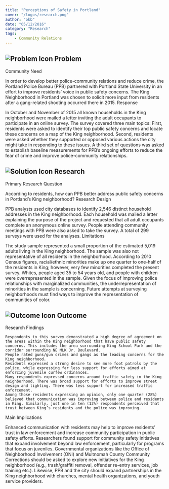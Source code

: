```yaml
---
title: "Perceptions of Safety in Portland"
cover: "/logos/research.png"
author: "okb"
date: "05/12/2016"
category: "Research"
tags:
    - Community Relations
---
```


## ![Problem Icon](https://github.com/google/material-design-icons/raw/master/alert/1x_web/ic_error_outline_black_48dp.png "Problem") Problem

Community Need

In order to develop better police-community relations and reduce crime, the Portland Police Bureau (PPB) partnered with Portland State University in an effort to improve residents’ voice in public safety concerns. The King Neighborhood in Portland was chosen to solicit more input from residents after a gang-related shooting occurred there in 2015.
Response

In October and November of 2015 all known households in the King neighborhood were mailed a letter inviting the adult occupants to participate in an online survey. The survey covered three main topics: First, residents were asked to identify their top public safety concerns and locate these concerns on a map of the King neighborhood. Second, residents were asked whether they supported or opposed various actions the city might take in responding to these issues. A third set of questions was asked to establish baseline measurements for PPB’s ongoing efforts to reduce the fear of crime and improve police-community relationships.

## ![Solution Icon](https://github.com/google/material-design-icons/raw/master/action/1x_web/ic_lightbulb_outline_black_48dp.png "Solution") Research

Primary Research Question

According to residents, how can PPB better address public safety concerns in Portland’s King neighborhood?
Research Design

PPB analysts used city databases to identify 2,546 distinct household addresses in the King neighborhood. Each household was mailed a letter explaining the purpose of the project and requested that all adult occupants complete an anonymous online survey. People attending community meetings with PPB were also asked to take the survey. A total of 299 surveys were used for the analyses.
Limitations

The study sample represented a small proportion of the estimated 5,019 adults living in the King neighborhood. The sample was also not representative of all residents in the neighborhood. According to 2010 Census figures, racial/ethnic minorities make up one quarter to one-half of the residents in King; however, very few minorities completed the present survey. Whites, people aged 35 to 54 years old, and people with children were overrepresented in the sample. Given the focus of improving police relationships with marginalized communities, the underrepresentation of minorities in the sample is concerning. Future attempts at surveying neighborhoods must find ways to improve the representation of communities of color.

## ![Outcome Icon](https://github.com/google/material-design-icons/raw/master/action/1x_web/ic_view_list_black_48dp.png "Outcome") Outcome

Research Findings

    Respondents to this survey demonstrated a high degree of agreement on the areas within the King neighborhood that have public safety concerns. This includes the area surrounding King School Park and the corridor surrounding NE MLK Jr. Boulevard.
    People rated guns/gun crimes and gangs as the leading concerns for the King neighborhood.
    Residents expressed a strong desire to see more foot patrols by the police, while expressing far less support for efforts aimed at enforcing juvenile curfew ordinances.
    Many respondents expressed concerns around traffic safety in the King neighborhood. There was broad support for efforts to improve street design and lighting. There was less support for increased traffic enforcement.
    Among those residents expressing an opinion, only one quarter (28%) believed that communication was improving between police and residents in King. Similarly, just one in ten (13%) respondents perceived that trust between King’s residents and the police was improving.

Main Implications

Enhanced communication with residents may help to improve residents’ trust in law enforcement and increase community participation in public safety efforts. Researchers found support for community safety initiatives that expand involvement beyond law enforcement, particularly for programs that focus on juveniles. Governmental organizations like the Office of Neighborhood Involvement (ONI) and Multnomah County Community Corrections should be asked to explore new initiatives for the King neighborhood (e.g., trash/graffiti removal, offender re-entry services, job training etc.). Likewise, PPB and the city should expand partnerships in the King neighborhood with churches, mental health organizations, and youth service providers.
